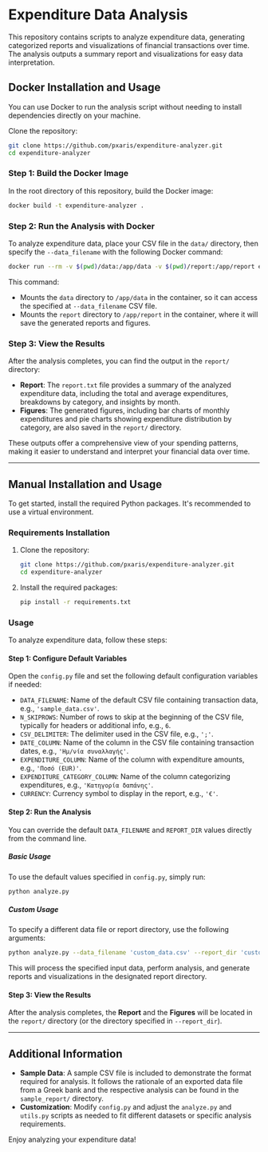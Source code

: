 
# Expenditure Data Analysis

This repository contains scripts to analyze expenditure data, generating categorized reports and visualizations of financial transactions over time. The analysis outputs a summary report and visualizations for easy data interpretation.

## Docker Installation and Usage

You can use Docker to run the analysis script without needing to install dependencies directly on your machine.

Clone the repository:
   ```bash
   git clone https://github.com/pxaris/expenditure-analyzer.git
   cd expenditure-analyzer
   ```

### Step 1: Build the Docker Image

In the root directory of this repository, build the Docker image:

```bash
docker build -t expenditure-analyzer .
```

### Step 2: Run the Analysis with Docker

To analyze expenditure data, place your CSV file in the `data/` directory, then specify the `--data_filename` with the following Docker command:
```bash
docker run --rm -v $(pwd)/data:/app/data -v $(pwd)/report:/app/report expenditure-analyzer --data_filename 'sample_data.csv'
```

This command:

- Mounts the `data` directory to `/app/data` in the container, so it can access the specified at `--data_filename` CSV file.
- Mounts the `report` directory to `/app/report` in the container, where it will save the generated reports and figures.

### Step 3: View the Results

After the analysis completes, you can find the output in the `report/` directory:

- **Report**: The `report.txt` file provides a summary of the analyzed expenditure data, including the total and average expenditures, breakdowns by category, and insights by month.
- **Figures**: The generated figures, including bar charts of monthly expenditures and pie charts showing expenditure distribution by category, are also saved in the `report/` directory.

These outputs offer a comprehensive view of your spending patterns, making it easier to understand and interpret your financial data over time.

---

## Manual Installation and Usage

To get started, install the required Python packages. It's recommended to use a virtual environment.

### Requirements Installation

1. Clone the repository:
   ```bash
   git clone https://github.com/pxaris/expenditure-analyzer.git
   cd expenditure-analyzer
   ```

2. Install the required packages:
   ```bash
   pip install -r requirements.txt
   ```

### Usage

To analyze expenditure data, follow these steps:

#### Step 1: Configure Default Variables

Open the `config.py` file and set the following default configuration variables if needed:

- `DATA_FILENAME`: Name of the default CSV file containing transaction data, e.g., `'sample_data.csv'`.
- `N_SKIPROWS`: Number of rows to skip at the beginning of the CSV file, typically for headers or additional info, e.g., `6`.
- `CSV_DELIMITER`: The delimiter used in the CSV file, e.g., `';'`.
- `DATE_COLUMN`: Name of the column in the CSV file containing transaction dates, e.g., `'Ημ/νία συναλλαγής'`.
- `EXPENDITURE_COLUMN`: Name of the column with expenditure amounts, e.g., `'Ποσό (EUR)'`.
- `EXPENDITURE_CATEGORY_COLUMN`: Name of the column categorizing expenditures, e.g., `'Κατηγορία δαπάνης'`.
- `CURRENCY`: Currency symbol to display in the report, e.g., `'€'`.

#### Step 2: Run the Analysis

You can override the default `DATA_FILENAME` and `REPORT_DIR` values directly from the command line.

##### Basic Usage
To use the default values specified in `config.py`, simply run:
```bash
python analyze.py
```

##### Custom Usage
To specify a different data file or report directory, use the following arguments:
```bash
python analyze.py --data_filename 'custom_data.csv' --report_dir 'custom_report_dir'
```

This will process the specified input data, perform analysis, and generate reports and visualizations in the designated report directory.

#### Step 3: View the Results

After the analysis completes, the **Report** and the **Figures** will be located in the `report/` directory (or the directory specified in `--report_dir`).

---

## Additional Information

- **Sample Data**: A sample CSV file is included to demonstrate the format required for analysis. It follows the rationale of an exported data file from a Greek bank and the respective analysis can be found in the `sample_report/` directory.
- **Customization**: Modify `config.py` and adjust the `analyze.py` and `utils.py` scripts as needed to fit different datasets or specific analysis requirements.

Enjoy analyzing your expenditure data!
